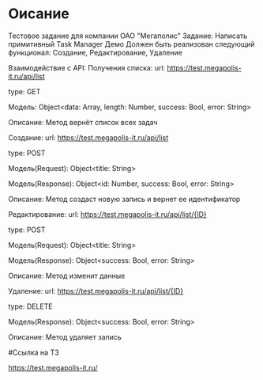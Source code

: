 # Оисание
Тестовое задание для компании ОАО "Мегаполис"
Задание: Написать примитивный Task Manager
Демо
Должен быть реализован следующий функционал:
Создание, Редактирование, Удаление



Взаимодействие c API:
Получения списка:
url: https://test.megapolis-it.ru/api/list

type: GET

Модель: Object<data: Array, length: Number, success: Bool, error: String>

Описание: Метод вернёт список всех задач


Создание:
url: https://test.megapolis-it.ru/api/list

type: POST

Модель(Request): Object<title: String>

Модель(Response): Object<id: Number, success: Bool, error: String>

Описание: Метод создаст новую запись и вернет ее идентификатор


Редактирование:
url: https://test.megapolis-it.ru/api/list/{ID}

type: POST

Модель(Request): Object<title: String>

Модель(Response): Object<success: Bool, error: String>

Описание: Метод изменит данные


Удаление:
url: https://test.megapolis-it.ru/api/list/{ID}

type: DELETE

Модель(Response): Object<success: Bool, error: String>

Описание: Метод удаляет запись

#Ссылка на ТЗ

https://test.megapolis-it.ru/
